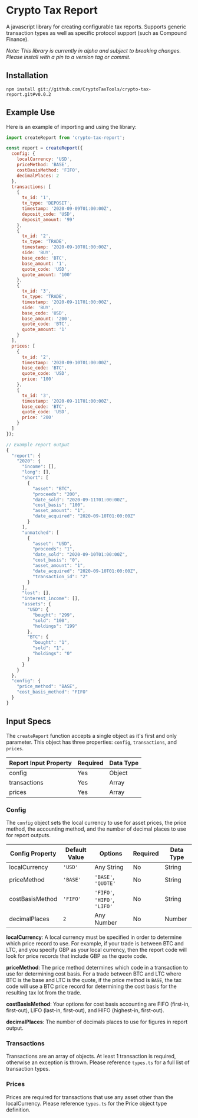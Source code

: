 # Crypto Tax Report

A javascript library for creating configurable tax reports. Supports generic transaction types as well as specific protocol support (such as Compound Finance).

*Note: This library is currently in alpha and subject to breaking changes. Please install with a pin to a version tag or commit.*

## Installation

```
npm install git://github.com/CryptoTaxTools/crypto-tax-report.git#v0.0.2
```

## Example Use

Here is an example of importing and using the library:

```js
import createReport from 'crypto-tax-report';

const report = createReport({
  config: {
    localCurrency: 'USD',
    priceMethod: 'BASE',
    costBasisMethod: 'FIFO',
    decimalPlaces: 2
  },
  transactions: [
    {
      tx_id: '1',
      tx_type: 'DEPOSIT',
      timestamp: '2020-09-09T01:00:00Z',
      deposit_code: 'USD',
      deposit_amount: '99'
    },
    {
      tx_id: '2',
      tx_type: 'TRADE',
      timestamp: '2020-09-10T01:00:00Z',
      side: 'BUY',
      base_code: 'BTC',
      base_amount: '1',
      quote_code: 'USD',
      quote_amount: '100'
    },
    {
      tx_id: '3',
      tx_type: 'TRADE',
      timestamp: '2020-09-11T01:00:00Z',
      side: 'BUY',
      base_code: 'USD',
      base_amount: '200',
      quote_code: 'BTC',
      quote_amount: '1'
    }
  ],
  prices: [
    {
      tx_id: '2',
      timestamp: '2020-09-10T01:00:00Z',
      base_code: 'BTC',
      quote_code: 'USD',
      price: '100'
    },
    {
      tx_id: '3',
      timestamp: '2020-09-11T01:00:00Z',
      base_code: 'BTC',
      quote_code: 'USD',
      price: '200'
    }
  ]
});

// Example report output
{
  "report": {
    "2020": {
      "income": [],
      "long": [],
      "short": [
        {
          "asset": "BTC",
          "proceeds": "200",
          "date_sold": "2020-09-11T01:00:00Z",
          "cost_basis": "100",
          "asset_amount": "1",
          "date_acquired": "2020-09-10T01:00:00Z"
        }
      ],
      "unmatched": [
        {
          "asset": "USD",
          "proceeds": "1",
          "date_sold": "2020-09-10T01:00:00Z",
          "cost_basis": "0",
          "asset_amount": "1",
          "date_acquired": "2020-09-10T01:00:00Z",
          "transaction_id": "2"
        }
      ],
      "lost": [],
      "interest_income": [],
      "assets": {
        "USD": {
          "bought": "299",
          "sold": "100",
          "holdings": "199"
        },
        "BTC": {
          "bought": "1",
          "sold": "1",
          "holdings": "0"
        }
      }
    }
  },
  "config": {
    "price_method": "BASE",
    "cost_basis_method": "FIFO"
  }
}

```

## Input Specs

The `createReport` function accepts a single object as it's first and only parameter. This object has three properties: `config`, `transactions`, and `prices`.

Report Input Property | Required | Data Type
------------ | ------------- | -------------
config | Yes | Object
transactions | Yes | Array
prices | Yes | Array 

### Config

The `config` object sets the local currency to use for asset prices, the price method, the accounting method, and the number of decimal places to use for report outputs.

Config Property | Default Value | Options         | Required      | Data Type
------------    | ------------- | --------------- | ------------- | -------------
localCurrency   | `'USD'`       | Any String      | No            | String 
priceMethod     | `'BASE'`      | `'BASE'`, `'QUOTE'` | No            | String
costBasisMethod | `'FIFO'`      | `'FIFO'`, `'HIFO'`, `'LIFO'` | No     | String 
decimalPlaces   | `2`           | Any Number      | No            | Number


**localCurrency**: A local currency must be specified in order to determine which price record to use. For example, if your trade is between BTC and LTC, and you specify GBP as your local currency, then the report code will look for price records that include GBP as the quote code.

**priceMethod**: The price method determines which code in a transaction to use for determining cost basis. For a trade between BTC and LTC where BTC is the base and LTC is the quote, if the price method is `BASE`, the tax code will use a BTC price record for determining the cost basis for the resulting tax lot from the trade.

**costBasisMethod**: Your options for cost basis accounting are FIFO (first-in, first-out), LIFO (last-in, first-out), and HIFO (highest-in, first-out).

**decimalPlaces**: The number of decimals places to use for figures in report output.


### Transactions

Transactions are an array of objects. At least 1 transaction is required, otherwise an exception is thrown. Please reference `types.ts` for a full list of transaction types.

### Prices

Prices are required for transactions that use any asset other than the localCurrency. Please reference `types.ts` for the Price object type definition.
